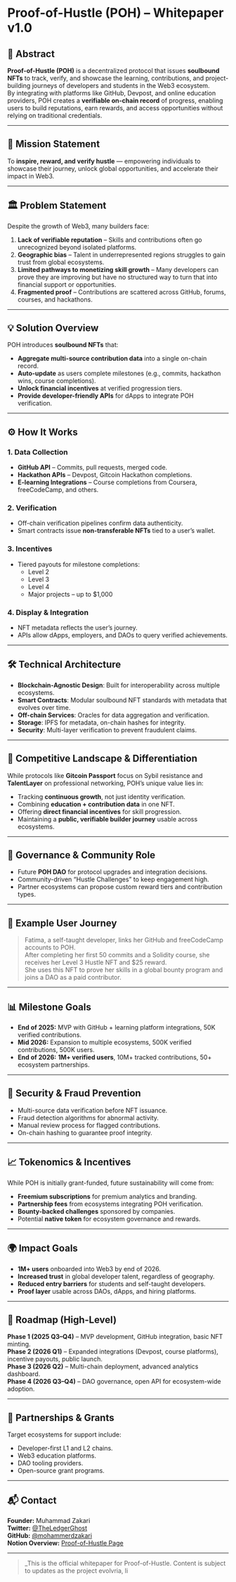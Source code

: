 # Proof-of-Hustle (POH) – Whitepaper v1.0

## 📝 Abstract
**Proof-of-Hustle (POH)** is a decentralized protocol that issues **soulbound NFTs** to track, verify, and showcase the learning, contributions, and project-building journeys of developers and students in the Web3 ecosystem.  
By integrating with platforms like GitHub, Devpost, and online education providers, POH creates a **verifiable on-chain record** of progress, enabling users to build reputations, earn rewards, and access opportunities without relying on traditional credentials.

---

## 🎯 Mission Statement
To **inspire, reward, and verify hustle** — empowering individuals to showcase their journey, unlock global opportunities, and accelerate their impact in Web3.

---

## 🏛 Problem Statement
Despite the growth of Web3, many builders face:
1. **Lack of verifiable reputation** – Skills and contributions often go unrecognized beyond isolated platforms.
2. **Geographic bias** – Talent in underrepresented regions struggles to gain trust from global ecosystems.
3. **Limited pathways to monetizing skill growth** – Many developers can prove they are improving but have no structured way to turn that into financial support or opportunities.
4. **Fragmented proof** – Contributions are scattered across GitHub, forums, courses, and hackathons.

---

## 💡 Solution Overview
POH introduces **soulbound NFTs** that:
- **Aggregate multi-source contribution data** into a single on-chain record.
- **Auto-update** as users complete milestones (e.g., commits, hackathon wins, course completions).
- **Unlock financial incentives** at verified progression tiers.
- **Provide developer-friendly APIs** for dApps to integrate POH verification.

---

## ⚙️ How It Works

### 1. Data Collection
- **GitHub API** – Commits, pull requests, merged code.
- **Hackathon APIs** – Devpost, Gitcoin Hackathon completions.
- **E-learning Integrations** – Course completions from Coursera, freeCodeCamp, and others.

### 2. Verification
- Off-chain verification pipelines confirm data authenticity.
- Smart contracts issue **non-transferable NFTs** tied to a user’s wallet.

### 3. Incentives
- Tiered payouts for milestone completions:
  - Level 2 
  - Level 3 
  - Level 4
  - Major projects – up to $1,000

### 4. Display & Integration
- NFT metadata reflects the user’s journey.
- APIs allow dApps, employers, and DAOs to query verified achievements.

---

## 🛠 Technical Architecture
- **Blockchain-Agnostic Design**: Built for interoperability across multiple ecosystems.  
- **Smart Contracts**: Modular soulbound NFT standards with metadata that evolves over time.  
- **Off-chain Services**: Oracles for data aggregation and verification.  
- **Storage**: IPFS for metadata, on-chain hashes for integrity.  
- **Security**: Multi-layer verification to prevent fraudulent claims.

---

## 🥇 Competitive Landscape & Differentiation
While protocols like **Gitcoin Passport** focus on Sybil resistance and **TalentLayer** on professional networking, POH’s unique value lies in:
- Tracking **continuous growth**, not just identity verification.
- Combining **education + contribution data** in one NFT.
- Offering **direct financial incentives** for skill progression.
- Maintaining a **public, verifiable builder journey** usable across ecosystems.

---

## 👥 Governance & Community Role
- Future **POH DAO** for protocol upgrades and integration decisions.
- Community-driven “Hustle Challenges” to keep engagement high.
- Partner ecosystems can propose custom reward tiers and contribution types.

---

## 🚶 Example User Journey
> Fatima, a self-taught developer, links her GitHub and freeCodeCamp accounts to POH.  
> After completing her first 50 commits and a Solidity course, she receives her Level 3 Hustle NFT and $25 reward.  
> She uses this NFT to prove her skills in a global bounty program and joins a DAO as a paid contributor.

---

## 📊 Milestone Goals
- **End of 2025:** MVP with GitHub + learning platform integrations, 50K verified contributions.  
- **Mid 2026:** Expansion to multiple ecosystems, 500K verified contributions, 500K users.  
- **End of 2026:** **1M+ verified users**, 10M+ tracked contributions, 50+ ecosystem partnerships.  

---

## 🔐 Security & Fraud Prevention
- Multi-source data verification before NFT issuance.
- Fraud detection algorithms for abnormal activity.
- Manual review process for flagged contributions.
- On-chain hashing to guarantee proof integrity.

---

## 📈 Tokenomics & Incentives
While POH is initially grant-funded, future sustainability will come from:
- **Freemium subscriptions** for premium analytics and branding.
- **Partnership fees** from ecosystems integrating POH verification.
- **Bounty-backed challenges** sponsored by companies.
- Potential **native token** for ecosystem governance and rewards.

---

## 🌍 Impact Goals
- **1M+ users** onboarded into Web3 by end of 2026.
- **Increased trust** in global developer talent, regardless of geography.
- **Reduced entry barriers** for students and self-taught developers.
- **Proof layer** usable across DAOs, dApps, and hiring platforms.

---

## 📅 Roadmap (High-Level)
**Phase 1 (2025 Q3–Q4)** – MVP development, GitHub integration, basic NFT minting.  
**Phase 2 (2026 Q1)** – Expanded integrations (Devpost, course platforms), incentive payouts, public launch.  
**Phase 3 (2026 Q2)** – Multi-chain deployment, advanced analytics dashboard.  
**Phase 4 (2026 Q3–Q4)** – DAO governance, open API for ecosystem-wide adoption.

---

## 🤝 Partnerships & Grants
Target ecosystems for support include:
- Developer-first L1 and L2 chains.
- Web3 education platforms.
- DAO tooling providers.
- Open-source grant programs.

---

## 📬 Contact
**Founder:** Muhammad Zakari  
**Twitter:** [@TheLedgerGhost](https://twitter.com/TheLedgerGhost)  
**GitHub:** [@mohammerdzakari](https://github.com/mohammerdzakari)  
**Notion Overview:** [Proof-of-Hustle Page](https://nine-earth-e7a.notion.site/Proof-of-hustle-23d246a82f5c80c486fbd5daa0fb64a4)

---

> _This is the official whitepaper for Proof-of-Hustle. Content is subject to updates as the project evolvria, li
